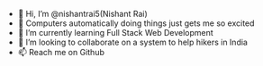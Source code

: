 - 👋 Hi, I’m @nishantrai5(Nishant Rai)
- 👀 Computers automatically doing things just gets me so excited
- 🌱 I’m currently learning Full Stack Web Development
- 💞️ I’m looking to collaborate on a system to help hikers in India
- 📫 Reach me on Github
